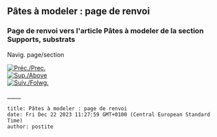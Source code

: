 ## Pâtes à modeler : page de renvoi
### Page de renvoi vers l'article Pâtes à modeler de la section Supports, substrats
 Navig. page/section

[![Préc./Prec.](_derived/back_cmp_themenoir010_back.gif)](argilemodmoul.html)  
[![Sup./Above](_derived/up_cmp_themenoir010_up.gif)](produitsnonliants.html)  
[![Suiv./Folwg.](_derived/next_cmp_themenoir010_next.gif)](pierretaille.html)

\_\_\_\_\_
```
title: Pâtes à modeler : page de renvoi
date: Fri Dec 22 2023 11:27:59 GMT+0100 (Central European Standard Time)
author: postite
```
